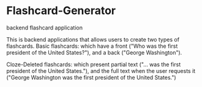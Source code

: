 # Flashcard-Generator
backend flashcard application

This is backend applications that allows users to create two types of flashcards.
Basic flashcards: which have a front ("Who was the first president of the United States?"), and a back ("George Washington").

Cloze-Deleted flashcards: which present partial text ("... was the first president of the United States."), and the full text when the user requests it ("George Washington was the first president of the United States.")



